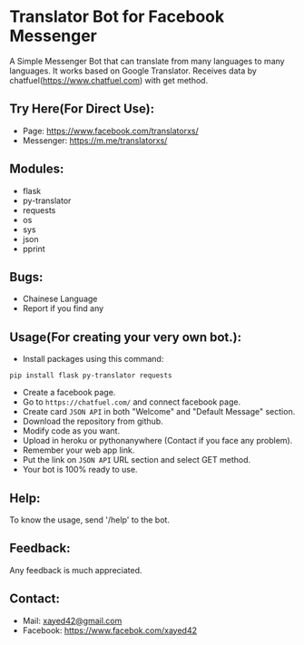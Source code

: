 # Translator Bot for Facebook Messenger

A Simple Messenger Bot that can translate from many languages to many languages. It works based on Google Translator. 
Receives data by chatfuel(https://www.chatfuel.com) with get method.


## Try Here(For Direct Use):
  * Page: https://www.facebook.com/translatorxs/
  * Messenger: https://m.me/translatorxs/


## Modules:
  * flask
  * py-translator
  * requests
  * os
  * sys
  * json
  * pprint


 ## Bugs:
  * Chainese Language
  * Report if you find any


## Usage(For creating your very own bot.):
  * Install packages using this command:
  ```
  pip install flask py-translator requests
  ```
  * Create a facebook page.
  * Go to `https://chatfuel.com/` and connect facebook page.
  * Create card `JSON API` in both "Welcome" and "Default Message" section.
  * Download the repository from github.
  * Modify code as you want.
  * Upload in heroku or pythonanywhere (Contact if you face any problem).
  * Remember your web app link.
  * Put the link on `JSON API` URL section and select GET method.
  * Your bot is 100% ready to use.
 

## Help:
To know the usage, send '/help' to the bot.


## Feedback:
Any feedback is much appreciated.


## Contact:
  * Mail: xayed42@gmail.com
  * Facebook: https://www.facebok.com/xayed42
